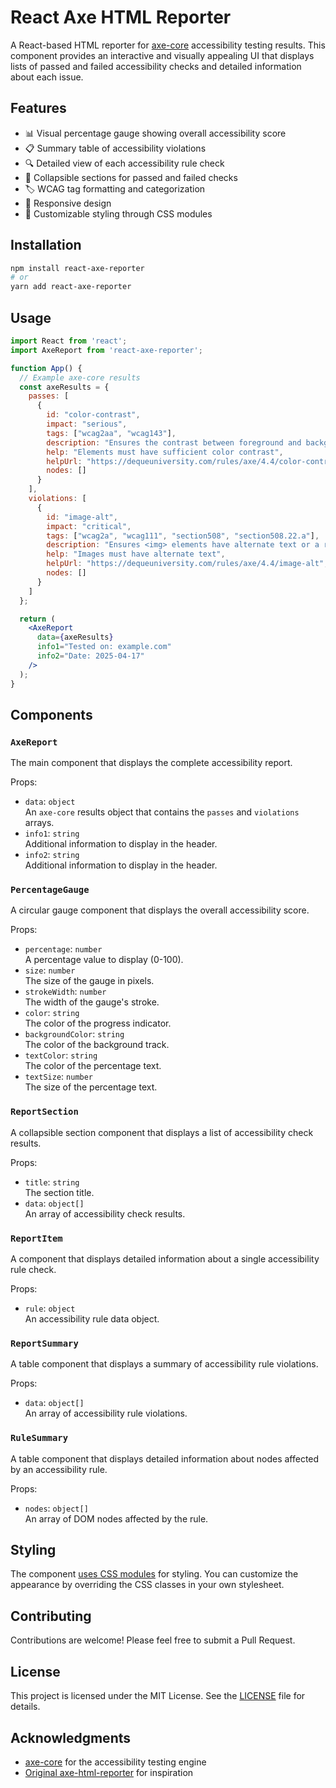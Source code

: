 # React Axe HTML Reporter

A React-based HTML reporter for [axe-core](https://github.com/dequelabs/axe-core) accessibility testing results. This component provides an interactive and visually appealing UI that displays lists of passed and failed accessibility checks and detailed information about each issue.

## Features

- 📊 Visual percentage gauge showing overall accessibility score
- 📋 Summary table of accessibility violations
- 🔍 Detailed view of each accessibility rule check
- 📑 Collapsible sections for passed and failed checks
- 🏷️ WCAG tag formatting and categorization
- 📱 Responsive design
- 🎨 Customizable styling through CSS modules

## Installation

```bash
npm install react-axe-reporter
# or
yarn add react-axe-reporter
```

## Usage

```jsx
import React from 'react';
import AxeReport from 'react-axe-reporter';

function App() {
  // Example axe-core results
  const axeResults = {
    passes: [
      {
        id: "color-contrast",
        impact: "serious",
        tags: ["wcag2aa", "wcag143"],
        description: "Ensures the contrast between foreground and background colors meets WCAG 2 AA contrast ratio thresholds",
        help: "Elements must have sufficient color contrast",
        helpUrl: "https://dequeuniversity.com/rules/axe/4.4/color-contrast",
        nodes: []
      }
    ],
    violations: [
      {
        id: "image-alt",
        impact: "critical",
        tags: ["wcag2a", "wcag111", "section508", "section508.22.a"],
        description: "Ensures <img> elements have alternate text or a role of none or presentation",
        help: "Images must have alternate text",
        helpUrl: "https://dequeuniversity.com/rules/axe/4.4/image-alt",
        nodes: []
      }
    ]
  };

  return (
    <AxeReport 
      data={axeResults}
      info1="Tested on: example.com"
      info2="Date: 2025-04-17"
    />
  );
}
```

## Components

### `AxeReport`

The main component that displays the complete accessibility report.

Props:

- `data`: `object`\
An `axe-core` results object that contains the `passes` and `violations` arrays.
- `info1`: `string`\
Additional information to display in the header.
- `info2`: `string`\
Additional information to display in the header.

### `PercentageGauge`

A circular gauge component that displays the overall accessibility score.

Props:

- `percentage`: `number`\
A percentage value to display (0-100).
- `size`: `number`\
The size of the gauge in pixels.
- `strokeWidth`: `number`\
The width of the gauge's stroke.
- `color`: `string`\
The color of the progress indicator.
- `backgroundColor`: `string`\
The color of the background track.
- `textColor`: `string`\
The color of the percentage text.
- `textSize`: `number`\
The size of the percentage text.

### `ReportSection`

A collapsible section component that displays a list of accessibility check results.

Props:

- `title`: `string`\
The section title.
- `data`: `object[]`\
An array of accessibility check results.

### `ReportItem`

A component that displays detailed information about a single accessibility rule check.

Props:

- `rule`: `object`\
An accessibility rule data object.

### `ReportSummary`

A table component that displays a summary of accessibility rule violations.

Props:

- `data`: `object[]`\
An array of accessibility rule violations.

### `RuleSummary`

A table component that displays detailed information about nodes affected by an accessibility rule.

Props:

- `nodes`: `object[]`\
An array of DOM nodes affected by the rule.

## Styling

The component [uses CSS modules](./src/styles/) for styling. You can customize the appearance by overriding the CSS classes in your own stylesheet.

## Contributing

Contributions are welcome! Please feel free to submit a Pull Request.

## License

This project is licensed under the MIT License. See the [LICENSE](./LICENSE) file for details.

## Acknowledgments

- [axe-core](https://github.com/dequelabs/axe-core) for the accessibility testing engine
- [Original axe-html-reporter](https://github.com/lpelypenko/axe-html-reporter) for inspiration 
